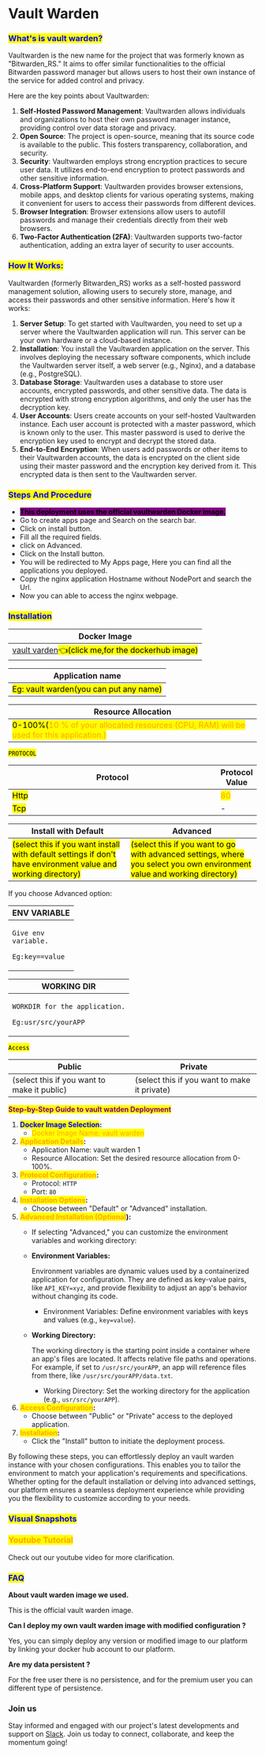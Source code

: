 # Vault Warden

### <mark style="color:blue;">What's is vault warden?</mark>

Vaultwarden is the new name for the project that was formerly known as "Bitwarden\_RS." It aims to offer similar functionalities to the official Bitwarden password manager but allows users to host their own instance of the service for added control and privacy.

Here are the key points about Vaultwarden:

1. **Self-Hosted Password Management**: Vaultwarden allows individuals and organizations to host their own password manager instance, providing control over data storage and privacy.
2. **Open Source**: The project is open-source, meaning that its source code is available to the public. This fosters transparency, collaboration, and security.
3. **Security**: Vaultwarden employs strong encryption practices to secure user data. It utilizes end-to-end encryption to protect passwords and other sensitive information.
4. **Cross-Platform Support**: Vaultwarden provides browser extensions, mobile apps, and desktop clients for various operating systems, making it convenient for users to access their passwords from different devices.
5. **Browser Integration**: Browser extensions allow users to autofill passwords and manage their credentials directly from their web browsers.
6. **Two-Factor Authentication (2FA)**: Vaultwarden supports two-factor authentication, adding an extra layer of security to user accounts.



### <mark style="color:blue;">**How It Works:**</mark>

Vaultwarden (formerly Bitwarden\_RS) works as a self-hosted password management solution, allowing users to securely store, manage, and access their passwords and other sensitive information. Here's how it works:

1. **Server Setup**: To get started with Vaultwarden, you need to set up a server where the Vaultwarden application will run. This server can be your own hardware or a cloud-based instance.
2. **Installation**: You install the Vaultwarden application on the server. This involves deploying the necessary software components, which include the Vaultwarden server itself, a web server (e.g., Nginx), and a database (e.g., PostgreSQL).
3. **Database Storage**: Vaultwarden uses a database to store user accounts, encrypted passwords, and other sensitive data. The data is encrypted with strong encryption algorithms, and only the user has the decryption key.
4. **User Accounts**: Users create accounts on your self-hosted Vaultwarden instance. Each user account is protected with a master password, which is known only to the user. This master password is used to derive the encryption key used to encrypt and decrypt the stored data.
5. **End-to-End Encryption**: When users add passwords or other items to their Vaultwarden accounts, the data is encrypted on the client side using their master password and the encryption key derived from it. This encrypted data is then sent to the Vaultwarden server.

### <mark style="color:blue;">Steps And Procedure</mark>

* &#x20;<mark style="background-color:purple;">**This deployment uses the official vaultwarden Docker image.**</mark>
* &#x20;Go to create apps page and Search  on the search bar.
* &#x20;Click on install button.
* &#x20;Fill all the required fields.
* &#x20;click on Advanced.
* Click on the Install button.
* You will be redirected to My Apps page, Here you can find all the applications you deployed.
* &#x20;Copy the nginx application Hostname without NodePort and search the Url.
* &#x20;Now you can able to access the nginx webpage.

### <mark style="color:blue;">Installation</mark>

| Docker Image                                                                                                                                  |
| --------------------------------------------------------------------------------------------------------------------------------------------- |
| [vault varden](https://hub.docker.com/r/vaultwarden/server)<mark style="background-color:yellow;">👈(click me,for the dockerhub image)</mark> |

| Application name                                                                     |
| ------------------------------------------------------------------------------------ |
| <mark style="background-color:yellow;">Eg: vault warden(you can put any name)</mark> |

| Resource Allocation                                                                                                                                                     |
| ----------------------------------------------------------------------------------------------------------------------------------------------------------------------- |
| <mark style="background-color:yellow;">0-100%(</mark><mark style="color:orange;">10 % of your allocated resources (CPU, RAM) will be used for this application.)</mark> |

<mark style="background-color:yellow;">`PROTOCOL`</mark>

<table><thead><tr><th width="417">Protocol</th><th>Protocol Value</th></tr></thead><tbody><tr><td><mark style="background-color:yellow;">Http</mark></td><td><mark style="color:orange;">80</mark></td></tr><tr><td><mark style="background-color:yellow;">Tcp</mark></td><td>-</td></tr></tbody></table>

| Install with Default                                                                                                                                        | Advanced                                                                                                                                                               |
| ----------------------------------------------------------------------------------------------------------------------------------------------------------- | ---------------------------------------------------------------------------------------------------------------------------------------------------------------------- |
| <mark style="background-color:yellow;">(select this if you want install with default settings if don't have environment value and working directory)</mark> | <mark style="background-color:yellow;">(select this if you want to go with advanced settings, where you select you own environment value and working directory)</mark> |

If you choose Advanced option:

| ENV VARIABLE                                                            |
| ----------------------------------------------------------------------- |
| <p><code>Give env variable.</code></p><p><code>Eg:key==value</code></p> |

| WORKING DIR                                                                             |
| --------------------------------------------------------------------------------------- |
| <p><code>WORKDIR for the application.</code></p><p> <code>Eg:usr/src/yourAPP</code></p> |

<mark style="background-color:yellow;">`Access`</mark>

| Public                                      | Private                                      |
| ------------------------------------------- | -------------------------------------------- |
| (select this if you want to make it public) | (select this if you want to make it private) |

<mark style="color:purple;">**Step-by-Step Guide to vault watden Deployment**</mark>

1. <mark style="color:blue;">**Docker Image Selection**</mark>**:**
   * <mark style="color:orange;">Docker Image Name: vault warden</mark>
2. <mark style="color:orange;">**Application Details**</mark>**:**
   * Application Name: vault warden 1
   * Resource Allocation: Set the desired resource allocation from 0-100%.
3. <mark style="color:orange;">**Protocol Configuration**</mark>**:**
   * Protocol: `HTTP`
   * Port: `80`
4. <mark style="color:orange;">**Installation Options**</mark>**:**
   * Choose between "Default" or "Advanced" installation.
5. <mark style="color:orange;">**Advanced Installation (Optional**</mark>**):**
   * If selecting "Advanced," you can customize the environment variables and working directory:
   *   **Environment Variables:**

       Environment variables are dynamic values used by a containerized application for configuration. They are defined as key-value pairs, like `API_KEY=xyz`, and provide flexibility to adjust an app's behavior without changing its code.

       * Environment Variables: Define environment variables with keys and values (e.g., `key=value`).
   *   **Working Directory:**

       The working directory is the starting point inside a container where an app's files are located. It affects relative file paths and operations. For example, if set to `/usr/src/yourAPP`, an app will reference files from there, like `/usr/src/yourAPP/data.txt`.

       * Working Directory: Set the working directory for the application (e.g., `usr/src/yourAPP`).
6. <mark style="color:orange;">**Access Configuration**</mark>**:**
   * Choose between "Public" or "Private" access to the deployed application.
7. <mark style="color:orange;">**Installation**</mark>**:**
   * Click the "Install" button to initiate the deployment process.

By following these steps, you can effortlessly deploy an vault warden instance with your chosen configurations. This enables you to tailor the environment to match your application's requirements and specifications. Whether opting for the default installation or delving into advanced settings, our platform ensures a seamless deployment experience while providing you the flexibility to customize according to your needs.

### <mark style="color:blue;">Visual Snapshots</mark>



### <mark style="color:orange;">Youtube Tutorial</mark>&#x20;

Check out our youtube video for more clarification.



### <mark style="color:blue;">FAQ</mark>

**About vault warden image we used.**

This is the official vault warden image.

**Can I deploy my own vault warden image with modified configuration ?**

Yes, you can simply deploy any version or modified image to our platform by linking your docker hub account to our platform.

**Are my data persistent ?**

For the free user there is no persistence, and for the premium user you can different type of persistence.

### Join us

Stay informed and engaged with our project's latest developments and support on [Slack](https://app.slack.com/client/T04QS32JX6E/C04QKEWE146). Join us today to connect, collaborate, and keep the momentum going!&#x20;
